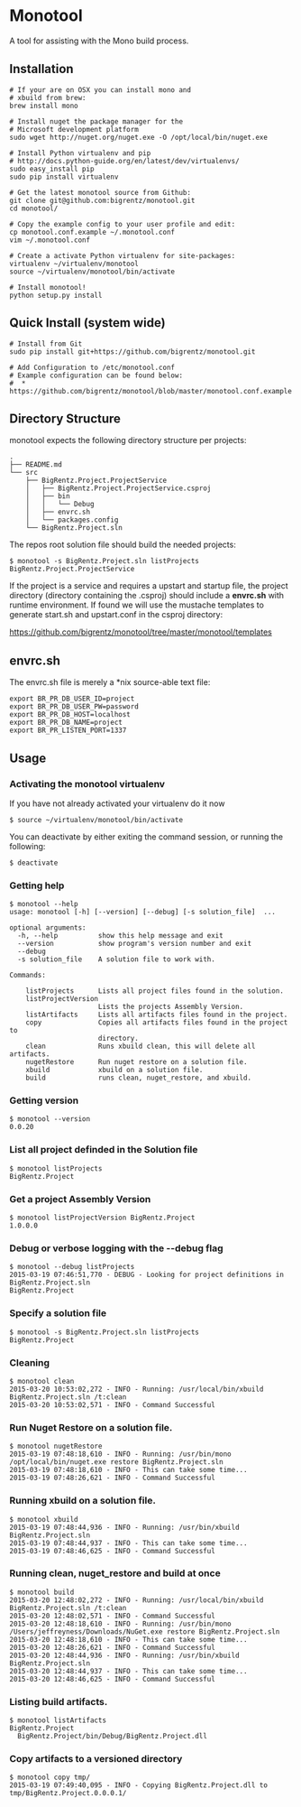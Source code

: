 # Monotool

A tool for assisting with the Mono build process.

## Installation

```
# If your are on OSX you can install mono and 
# xbuild from brew:
brew install mono

# Install nuget the package manager for the
# Microsoft development platform
sudo wget http://nuget.org/nuget.exe -O /opt/local/bin/nuget.exe

# Install Python virtualenv and pip 
# http://docs.python-guide.org/en/latest/dev/virtualenvs/
sudo easy_install pip
sudo pip install virtualenv

# Get the latest monotool source from Github:
git clone git@github.com:bigrentz/monotool.git
cd monotool/

# Copy the example config to your user profile and edit:
cp monotool.conf.example ~/.monotool.conf
vim ~/.monotool.conf

# Create a activate Python virtualenv for site-packages:
virtualenv ~/virtualenv/monotool
source ~/virtualenv/monotool/bin/activate

# Install monotool!
python setup.py install
```

## Quick Install (system wide)

```
# Install from Git
sudo pip install git+https://github.com/bigrentz/monotool.git

# Add Configuration to /etc/monotool.conf
# Example configuration can be found below:
#  * https://github.com/bigrentz/monotool/blob/master/monotool.conf.example
```

## Directory Structure

monotool expects the following directory structure per projects:

```
.
├── README.md
└── src
    ├── BigRentz.Project.ProjectService
    │   ├── BigRentz.Project.ProjectService.csproj
    │   ├── bin
    │   │   └── Debug
    │   ├── envrc.sh
    │   └── packages.config
    └── BigRentz.Project.sln
```

The repos root solution file should build the needed projects:

```
$ monotool -s BigRentz.Project.sln listProjects
BigRentz.Project.ProjectService
```

If the project is a service and requires a upstart and startup file,
the project directory (directory containing the .csproj) should
include a **envrc.sh** with runtime environment. If found we will
use the mustache templates to generate start.sh and upstart.conf
in the csproj directory:

   https://github.com/bigrentz/monotool/tree/master/monotool/templates

## envrc.sh

The envrc.sh file is merely a *nix source-able text file:

```
export BR_PR_DB_USER_ID=project
export BR_PR_DB_USER_PW=password
export BR_PR_DB_HOST=localhost
export BR_PR_DB_NAME=project
export BR_PR_LISTEN_PORT=1337
```

## Usage

### Activating the monotool virtualenv

If you have not already activated your virtualenv do it now

```
$ source ~/virtualenv/monotool/bin/activate
```

You can deactivate by either exiting the command session, 
or running the following:

```
$ deactivate
```

### Getting help

```
$ monotool --help
usage: monotool [-h] [--version] [--debug] [-s solution_file]  ...

optional arguments:
  -h, --help          show this help message and exit
  --version           show program's version number and exit
  --debug
  -s solution_file    A solution file to work with.

Commands:

    listProjects      Lists all project files found in the solution.
    listProjectVersion
                      Lists the projects Assembly Version.
    listArtifacts     Lists all artifacts files found in the project.
    copy              Copies all artifacts files found in the project to
                      directory.
    clean             Runs xbuild clean, this will delete all artifacts.
    nugetRestore      Run nuget restore on a solution file.
    xbuild            xbuild on a solution file.
    build             runs clean, nuget_restore, and xbuild.
```

### Getting version

```
$ monotool --version
0.0.20
```

### List all project definded in the Solution file

```
$ monotool listProjects
BigRentz.Project
```

### Get a project Assembly Version

```
$ monotool listProjectVersion BigRentz.Project
1.0.0.0
```

### Debug or verbose logging with the --debug flag

```
$ monotool --debug listProjects
2015-03-19 07:46:51,770 - DEBUG - Looking for project definitions in BigRentz.Project.sln
BigRentz.Project
```

### Specify a solution file

```
$ monotool -s BigRentz.Project.sln listProjects
BigRentz.Project
```

### Cleaning

```
$ monotool clean
2015-03-20 10:53:02,272 - INFO - Running: /usr/local/bin/xbuild BigRentz.Project.sln /t:clean
2015-03-20 10:53:02,571 - INFO - Command Successful
```

### Run Nuget Restore on a solution file.

```
$ monotool nugetRestore
2015-03-19 07:48:18,610 - INFO - Running: /usr/bin/mono /opt/local/bin/nuget.exe restore BigRentz.Project.sln
2015-03-19 07:48:18,610 - INFO - This can take some time...
2015-03-19 07:48:26,621 - INFO - Command Successful
```

### Running xbuild on a solution file.

```
$ monotool xbuild
2015-03-19 07:48:44,936 - INFO - Running: /usr/bin/xbuild BigRentz.Project.sln
2015-03-19 07:48:44,937 - INFO - This can take some time...
2015-03-19 07:48:46,625 - INFO - Command Successful
```

### Running clean, nuget_restore and build at once

```
$ monotool build
2015-03-20 12:48:02,272 - INFO - Running: /usr/local/bin/xbuild BigRentz.Project.sln /t:clean
2015-03-20 12:48:02,571 - INFO - Command Successful
2015-03-20 12:48:18,610 - INFO - Running: /usr/bin/mono /Users/jeffreyness/Downloads/NuGet.exe restore BigRentz.Project.sln
2015-03-20 12:48:18,610 - INFO - This can take some time...
2015-03-20 12:48:26,621 - INFO - Command Successful
2015-03-20 12:48:44,936 - INFO - Running: /usr/bin/xbuild BigRentz.Project.sln
2015-03-20 12:48:44,937 - INFO - This can take some time...
2015-03-20 12:48:46,625 - INFO - Command Successful

```

### Listing build artifacts.

```
$ monotool listArtifacts
BigRentz.Project
  BigRentz.Project/bin/Debug/BigRentz.Project.dll
```

### Copy artifacts to a versioned directory

```
$ monotool copy tmp/
2015-03-19 07:49:40,095 - INFO - Copying BigRentz.Project.dll to tmp/BigRentz.Project.0.0.0.1/
```
